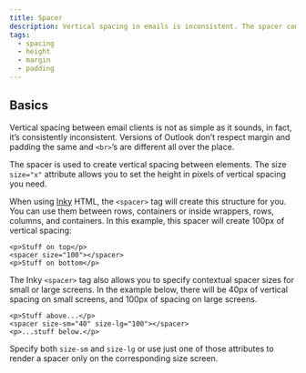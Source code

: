 ```yaml
---
title: Spacer
description: Vertical spacing in emails is inconsistent. The spacer component will help you create the space you need, the same on every device and client.
tags:
  - spacing
  - height
  - margin
  - padding
---
```


## Basics

Vertical spacing between email clients is not as simple as it sounds, in fact, it’s consistently inconsistent. Versions of Outlook don’t respect margin and padding the same and `<br>`’s are different all over the place.

The spacer is used to create vertical spacing between elements. The size `size="x"` attribute allows you to set the height in pixels of vertical spacing you need.

When using [Inky](inky.html) HTML, the `<spacer>` tag will create this structure for you. You can use them between rows, containers or inside wrappers, rows, columns, and containers. In this example, this spacer will create 100px of vertical spacing:

```example
<p>Stuff on top</p>
<spacer size="100"></spacer>
<p>Stuff on bottom</p>
```

The Inky `<spacer>` tag also allows you to specify contextual spacer sizes for small or large screens. In the example below, there will be 40px of vertical spacing on small screens, and 100px of spacing on large screens.


```example
<p>Stuff above...</p>
<spacer size-sm="40" size-lg="100"></spacer>
<p>...stuff below.</p>
```

Specify both `size-sm` and `size-lg` or use just one of those attributes to render a spacer only on the corresponding size screen.

